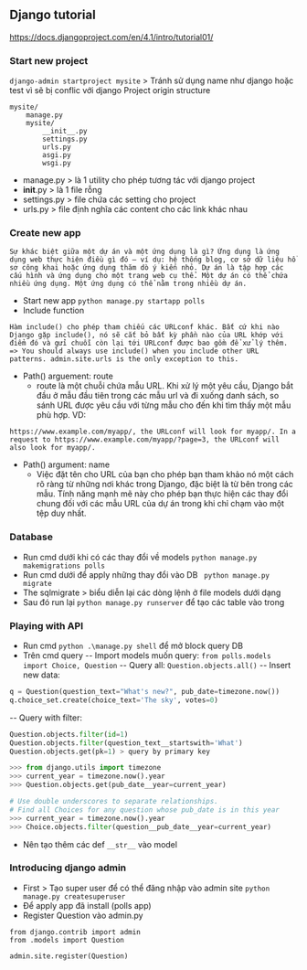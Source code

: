 ## Django tutorial

https://docs.djangoproject.com/en/4.1/intro/tutorial01/

### Start new project

`django-admin startproject mysite` > Tránh sử dụng name như django hoặc test vì sẽ bị conflic với django
Project origin structure

```
mysite/
    manage.py
    mysite/
        __init__.py
        settings.py
        urls.py
        asgi.py
        wsgi.py
```

- manage.py > là 1 utility cho phép tương tác với django project
- **init**.py > là 1 file rỗng
- settings.py > file chứa các setting cho project
- urls.py > file định nghĩa các content cho các link khác nhau

### Create new app

```
Sự khác biệt giữa một dự án và một ứng dụng là gì? Ứng dụng là ứng dụng web thực hiện điều gì đó – ví dụ: hệ thống blog, cơ sở dữ liệu hồ sơ công khai hoặc ứng dụng thăm dò ý kiến nhỏ. Dự án là tập hợp các cấu hình và ứng dụng cho một trang web cụ thể. Một dự án có thể chứa nhiều ứng dụng. Một ứng dụng có thể nằm trong nhiều dự án.
```

- Start new app
  `python manage.py startapp polls`
- Include function

```
Hàm include() cho phép tham chiếu các URLconf khác. Bất cứ khi nào Django gặp include(), nó sẽ cắt bỏ bất kỳ phần nào của URL khớp với điểm đó và gửi chuỗi còn lại tới URLconf được bao gồm để xử lý thêm.
=> You should always use include() when you include other URL patterns. admin.site.urls is the only exception to this.
```

- Path() arguement: route
  - route là một chuỗi chứa mẫu URL. Khi xử lý một yêu cầu, Django bắt đầu ở mẫu đầu tiên trong các mẫu url và đi xuống danh sách, so sánh URL được yêu cầu với từng mẫu cho đến khi tìm thấy một mẫu phù hợp.
    VD:

```
https://www.example.com/myapp/, the URLconf will look for myapp/. In a request to https://www.example.com/myapp/?page=3, the URLconf will also look for myapp/.
```

- Path() argument: name
  - Việc đặt tên cho URL của bạn cho phép bạn tham khảo nó một cách rõ ràng từ những nơi khác trong Django, đặc biệt là từ bên trong các mẫu. Tính năng mạnh mẽ này cho phép bạn thực hiện các thay đổi chung đối với các mẫu URL của dự án trong khi chỉ chạm vào một tệp duy nhất.

### Database

- Run cmd dưới khi có các thay đổi về models
  `python manage.py makemigrations polls`
- Run cmd dưới để apply những thay đổi vào DB
  ` python manage.py migrate`
- The sqlmigrate > biểu diễn lại các dòng lệnh ở file models dưới dạng
- Sau đó run lại `python manage.py runserver` để tạo các table vào trong

### Playing with API

- Run cmd `python .\manage.py shell` để mở block query DB
- Trên cmd query
  -- Import models muốn query: `from polls.models import Choice, Question`
  -- Query all: `Question.objects.all()`
  -- Insert new data:

```python
q = Question(question_text="What's new?", pub_date=timezone.now())
q.choice_set.create(choice_text='The sky', votes=0)
```

-- Query with filter:

```python
Question.objects.filter(id=1)
Question.objects.filter(question_text__startswith='What')
Question.objects.get(pk=1) > query by primary key
```

```python
>>> from django.utils import timezone
>>> current_year = timezone.now().year
>>> Question.objects.get(pub_date__year=current_year)
```

```python
# Use double underscores to separate relationships.
# Find all Choices for any question whose pub_date is in this year
>>> current_year = timezone.now().year
>>> Choice.objects.filter(question__pub_date__year=current_year)
```

- Nên tạo thêm các def `__str__` vào model

### Introducing django admin

- First > Tạo super user để có thể đăng nhập vào admin site
  `python manage.py createsuperuser`
- Để apply app đã install (polls app)
- Register Question vào admin.py

```
from django.contrib import admin
from .models import Question

admin.site.register(Question)
```